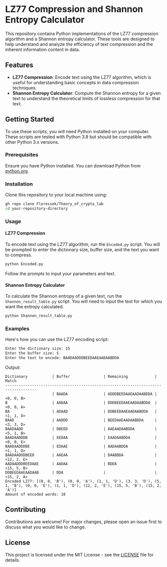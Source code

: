 
# LZ77 Compression and Shannon Entropy Calculator

This repository contains Python implementations of the LZ77 compression algorithm and a Shannon entropy calculator. These tools are designed to help understand and analyze the efficiency of text compression and the inherent information content in data.

## Features

- **LZ77 Compression**: Encode text using the LZ77 algorithm, which is useful for understanding basic concepts in data compression techniques.
- **Shannon Entropy Calculator**: Compute the Shannon entropy for a given text to understand the theoretical limits of lossless compression for that text.

## Getting Started

To use these scripts, you will need Python installed on your computer. These scripts are tested with Python 3.8 but should be compatible with other Python 3.x versions.

### Prerequisites

Ensure you have Python installed. You can download Python from [python.org](https://www.python.org/downloads/).

### Installation

Clone this repository to your local machine using:

```bash
gh repo clone Floressek/Theory_of_crypto_lab
cd your-repository-directory
```

### Usage

#### LZ77 Compression

To encode text using the LZ77 algorithm, run the `Encoded.py` script. You will be prompted to enter the dictionary size, buffer size, and the text you want to compress.

```bash
python Encoded.py
```

Follow the prompts to input your parameters and text.

#### Shannon Entropy Calculator

To calculate the Shannon entropy of a given text, run the `Shannon_result_table.py` script. You will need to input the text for which you want the entropy calculated.

```bash
python Shannon_result_table.py
```

### Examples

Here's how you can use the LZ77 encoding script:

```bash
Enter the dictionary size: 15
Enter the buffer size: 5
Enter the text to encode: BAADAADDDBEEDAAEAADAABDDA
```

Output:
```
Dictionary           | Buffer               | Remaining            | Match               
------------------------------------------------------------------------------------
                     | BAADA                | ADDDBEEDAAEAADAABDDA | <0, 0, B>
B                    | AADAA                | DDDBEEDAAEAADAABDDA  | <0, 0, A>
BA                   | ADAAD                | DDBEEDAAEAADAABDDA   | <1, 1, D>
BAAD                 | AADDD                | BEEDAAEAADAABDDA     | <3, 3, D>
BAADAADD             | DBEED                | AAEAADAABDDA         | <5, 1, B>
BAADAADDDB           | EEDAA                | EAADAABDDA           | <0, 0, E>
BAADAADDDBE          | EDAAE                | AADAABDDA            | <1, 1, D>
BAADAADDDBEED        | AAEAA                | DAABDDA              | <12, 2, E>
AADAADDDBEEDAAE      | AADAA                | BDDA                 | <15, 5, B>
DDBEEDAAEAADAAB      | DDA                  |                      | <15, 2, A>
Encoded LZ77: [(0, 0, 'B'), (0, 0, 'A'), (1, 1, 'D'), (3, 3, 'D'), (5, 1, 'B'), (0, 0, 'E'), (1, 1, 'D'), (12, 2, 'E'), (15, 5, 'B'), (15, 2, 'A')]
Amount of encoded words: 10

```

## Contributing

Contributions are welcome! For major changes, please open an issue first to discuss what you would like to change.

## License

This project is licensed under the MIT License - see the [LICENSE](LICENSE) file for details.

